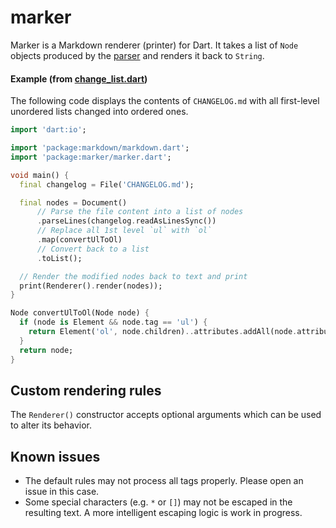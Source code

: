 # marker

Marker is a Markdown renderer (printer) for Dart. It takes a list of `Node` objects produced by
the [parser](https://pub.dartlang.org/packages/markdown) and renders it back to `String`.

#### Example (from [change_list.dart](./example/change_list.dart))
The following code displays the contents of `CHANGELOG.md` with all first-level
unordered lists changed into ordered ones.
```dart
import 'dart:io';

import 'package:markdown/markdown.dart';
import 'package:marker/marker.dart';

void main() {
  final changelog = File('CHANGELOG.md');

  final nodes = Document()
      // Parse the file content into a list of nodes
      .parseLines(changelog.readAsLinesSync())
      // Replace all 1st level `ul` with `ol`
      .map(convertUlToOl)
      // Convert back to a list
      .toList();

  // Render the modified nodes back to text and print
  print(Renderer().render(nodes));
}

Node convertUlToOl(Node node) {
  if (node is Element && node.tag == 'ul') {
    return Element('ol', node.children)..attributes.addAll(node.attributes);
  }
  return node;
}
```

## Custom rendering rules
The `Renderer()` constructor accepts optional arguments which can be used to alter its behavior.

## Known issues
- The default rules may not process all tags properly. Please open an issue in this case.
- Some special characters (e.g. `*` or `[]`) may not be escaped in the resulting text. A more intelligent
 escaping logic is work in progress.